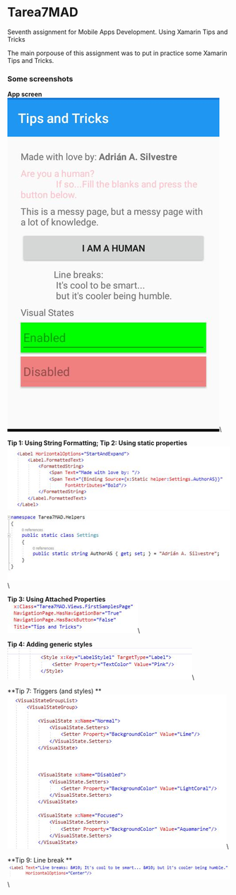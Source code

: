 # Tarea7MAD
 Seventh assignment for Mobile Apps Development. Using Xamarin Tips and Tricks
 
 The main porpouse of this assignment was to put in practice some Xamarin Tips and Tricks.
 
 ### Some screenshots
 
 **App screen**\
![](images/P1.jpeg)\

**Tip 1: Using String Formatting; Tip 2:  Using static properties**\
![](images/P2.jpeg)\
![](images/P3.jpeg)\

**Tip 3: Using Attached Properties**\
![](images/P4.jpeg)\

**Tip 4: Adding generic styles**\
![](images/P5.jpeg)\

**Tip 7: Triggers (and styles) **\
![](images/P6.jpeg)\

**Tip 9: Line break **\
![](images/P7.jpeg)\
